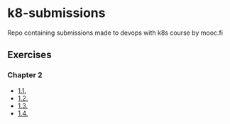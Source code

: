 # k8-submissions
Repo containing submissions made to devops with k8s course by mooc.fi

## Exercises

### Chapter 2

- [1.1.](https://github.com/blucin/k8-submissions/tree/1.1/log_output)
- [1.2.](https://github.com/blucin/k8-submissions/tree/1.2/the_project)
- [1.3.](https://github.com/blucin/k8-submissions/tree/1.3/log_output)
- [1.4.](https://github.com/blucin/k8-submissions/tree/1.4/the_project)
